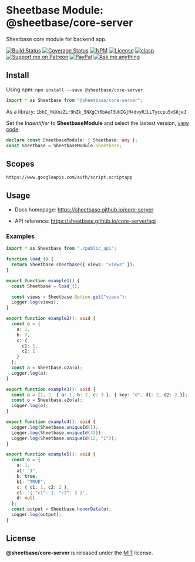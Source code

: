 # Sheetbase Module: @sheetbase/core-server

Sheetbase core module for backend app.

<!-- <block:header> -->

[![Build Status](https://travis-ci.com/sheetbase/core-server.svg?branch=master)](https://travis-ci.com/sheetbase/core-server) [![Coverage Status](https://coveralls.io/repos/github/sheetbase/core-server/badge.svg?branch=master)](https://coveralls.io/github/sheetbase/core-server?branch=master) [![NPM](https://img.shields.io/npm/v/@sheetbase/core-server.svg)](https://www.npmjs.com/package/@sheetbase/core-server) [![License][license_badge]][license_url] [![clasp][clasp_badge]][clasp_url] [![Support me on Patreon][patreon_badge]][patreon_url] [![PayPal][paypal_donate_badge]][paypal_donate_url] [![Ask me anything][ask_me_badge]][ask_me_url]

<!-- </block:header> -->

## Install

Using npm: `npm install --save @sheetbase/core-server`

```ts
import * as Sheetbase from "@sheetbase/core-server";
```

As a library: `1bhE_YkXnzZLr9hZk_5NXgCY6bAe73UHIGjM4dvyRJLLTyccpu5vS6jeJ`

Set the _Indentifier_ to **SheetbaseModule** and select the lastest version, [view code](https://script.google.com/d/1bhE_YkXnzZLr9hZk_5NXgCY6bAe73UHIGjM4dvyRJLLTyccpu5vS6jeJ/edit?usp=sharing).

```ts
declare const SheetbaseModule: { Sheetbase: any };
const Sheetbase = SheetbaseModule.Sheetbase;
```

## Scopes

`https://www.googleapis.com/auth/script.scriptapp`

## Usage

- Docs homepage: https://sheetbase.github.io/core-server

- API reference: https://sheetbase.github.io/core-server/api

### Examples

```ts
import * as Sheetbase from "./public_api";

function load_() {
  return Sheetbase.sheetbase({ views: "views" });
}

export function example1() {
  const Sheetbase = load_();

  const views = Sheetbase.Option.get("views");
  Logger.log(views);
}

export function example2(): void {
  const o = {
    a: 1,
    b: 2,
    c: {
      c1: 1,
      c2: 2
    }
  };
  const a = Sheetbase.o2a(o);
  Logger.log(a);
}

export function example3(): void {
  const a = [1, 2, { a: 1, b: 2, c: 3 }, { key: "d", d1: 2, d2: 2 }];
  const o = Sheetbase.a2o(a);
  Logger.log(o);
}

export function example4(): void {
  Logger.log(Sheetbase.uniqueId());
  Logger.log(Sheetbase.uniqueId(32));
  Logger.log(Sheetbase.uniqueId(12, "1"));
}

export function example5(): void {
  const o = {
    a: 1,
    a1: "1",
    b: true,
    b1: "TRUE",
    c: { c1: 1, c2: 2 },
    c1: '{ "c1": 1, "c2": 2 }',
    d: null
  };
  const output = Sheetbase.honorData(o);
  Logger.log(output);
}
```

## License

**@sheetbase/core-server** is released under the [MIT](https://github.com/sheetbase/core-server/blob/master/LICENSE) license.

<!-- <block:footer> -->

[license_badge]: https://img.shields.io/github/license/mashape/apistatus.svg
[license_url]: https://github.com/sheetbase/core-server/blob/master/LICENSE
[clasp_badge]: https://img.shields.io/badge/built%20with-clasp-4285f4.svg
[clasp_url]: https://github.com/google/clasp
[patreon_badge]: https://lamnhan.github.io/assets/images/badges/patreon.svg
[patreon_url]: https://www.patreon.com/lamnhan
[paypal_donate_badge]: https://lamnhan.github.io/assets/images/badges/paypal_donate.svg
[paypal_donate_url]: https://www.paypal.me/lamnhan
[ask_me_badge]: https://img.shields.io/badge/ask/me-anything-1abc9c.svg
[ask_me_url]: https://m.me/sheetbase

<!-- </block:footer> -->
